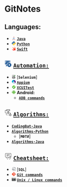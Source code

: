 # GitNotes

## Languages:
- <img src="/imgs/java.png" width="13" height="13"> [__`Java`__](https://github.com/sergius-la/Java)
- <img src="/imgs/py_icon.png" width="13" height="13"> [__`Python`__](https://github.com/sergius-la/Python)
- <img src="/imgs/swift.png" width="13" height="13"> [__`Swift`__](https://github.com/sergius-la/Swift)

## <img src="/imgs/automation.png" width="24" height="24"> [`Automation:`](https://github.com/sergius-la/Automation)
-  <img src="/imgs/selenium_icon.jpg" width="13" height="13"> [__`Selenium`__]
-  <img src="/imgs/appium.png" width="13" height="13"> [__`Appium`__](https://github.com/sergius-la/Automation/blob/master/Appium/Appium.md)
-  <img src="/imgs/xctest.jpg" width="13" height="13"> [__`XCUITest`__](https://github.com/sergius-la/Swift/blob/master/Swift/XCTest/XCUITest/XCUitest.md)
-  <img src="/imgs/android.png" width="13" height="13"> __Android:__
    -   [__`ADB commands`__](https://github.com/sergius-la/Cheatsheet/blob/master/adb/adb.md)

## <img src="/imgs/algorithms.png" width="24" height="24"> [`Algorithms:`](https://github.com/sergius-la/Algorithms)
- [__`CodingBat-Java`__](https://github.com/sergius-la/CodingBat-Java)
- [__`Algorithms-Python`__](https://github.com/sergius-la/Algorithms-Python)
  - [__`МФТИ`__]
- [__`Algorithms-Java`__](https://github.com/sergius-la/Algorithms-Java)

## <img src="/imgs/cheatsheet.png" width="24" height="24"> [`Cheatsheet:`](https://github.com/sergius-la/Cheatsheet)
- <img src="/imgs/sql.png" width="13" height="13"> [__`SQL`__]
- <img src="/imgs/git.png" width="13" height="13"> [__`Git commands`__](https://github.com/sergius-la/Cheatsheet/blob/master/Git.md)
- <img src="/imgs/terminal.png" width="13" height="13"> [__`Unix / Linux commands`__](https://github.com/sergius-la/Cheatsheet/blob/master/terminal/Unix.md) 
